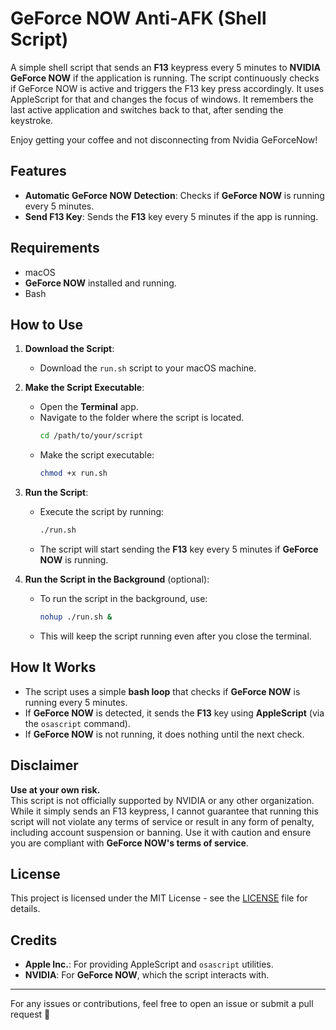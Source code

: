 # GeForce NOW Anti-AFK (Shell Script)

A simple shell script that sends an **F13** keypress every 5 minutes to **NVIDIA GeForce NOW** if the application is running. The script continuously checks if GeForce NOW is active and triggers the F13 key press accordingly. It uses AppleScript for that and changes the focus of windows. It remembers the last active application and switches back to that, after sending the keystroke.

Enjoy getting your coffee and not disconnecting from Nvidia GeForceNow!

## Features

- **Automatic GeForce NOW Detection**: Checks if **GeForce NOW** is running every 5 minutes.
- **Send F13 Key**: Sends the **F13** key every 5 minutes if the app is running.

## Requirements

- macOS
- **GeForce NOW** installed and running.
- Bash

## How to Use

1. **Download the Script**:

   - Download the `run.sh` script to your macOS machine.

2. **Make the Script Executable**:

   - Open the **Terminal** app.
   - Navigate to the folder where the script is located.
     ```bash
     cd /path/to/your/script
     ```
   - Make the script executable:
     ```bash
     chmod +x run.sh
     ```

3. **Run the Script**:

   - Execute the script by running:
     ```bash
     ./run.sh
     ```
   - The script will start sending the **F13** key every 5 minutes if **GeForce NOW** is running.

4. **Run the Script in the Background** (optional):
   - To run the script in the background, use:
     ```bash
     nohup ./run.sh &
     ```
   - This will keep the script running even after you close the terminal.

## How It Works

- The script uses a simple **bash loop** that checks if **GeForce NOW** is running every 5 minutes.
- If **GeForce NOW** is detected, it sends the **F13** key using **AppleScript** (via the `osascript` command).
- If **GeForce NOW** is not running, it does nothing until the next check.

## Disclaimer

**Use at your own risk.**  
This script is not officially supported by NVIDIA or any other organization. While it simply sends an F13 keypress, I cannot guarantee that running this script will not violate any terms of service or result in any form of penalty, including account suspension or banning. Use it with caution and ensure you are compliant with **GeForce NOW's terms of service**.

## License

This project is licensed under the MIT License - see the [LICENSE](LICENSE) file for details.

## Credits

- **Apple Inc.**: For providing AppleScript and `osascript` utilities.
- **NVIDIA**: For **GeForce NOW**, which the script interacts with.

---

For any issues or contributions, feel free to open an issue or submit a pull request 🚀
